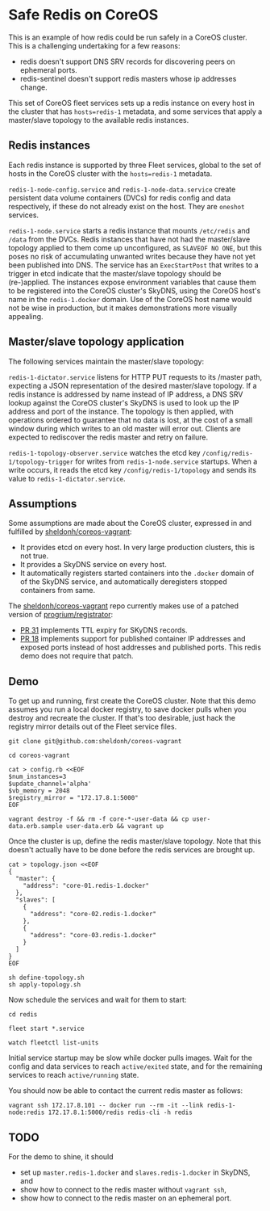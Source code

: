 # Safe Redis on CoreOS

This is an example of how redis could be run safely in a CoreOS cluster. This is a challenging undertaking for a few reasons:

* redis doesn't support DNS SRV records for discovering peers on ephemeral ports.
* redis-sentinel doesn't support redis masters whose ip addresses change.

This set of CoreOS fleet services sets up a redis instance on every host in the cluster that has `hosts=redis-1` metadata,
and some services that apply a master/slave topology to the available redis instances.

## Redis instances

Each redis instance is supported by three Fleet services, global to the set of hosts in the CoreOS cluster with the `hosts=redis-1` metadata.

`redis-1-node-config.service` and `redis-1-node-data.service` create persistent data volume containers (DVCs) for redis config and data respectively, if these do not already exist on the host. They are `oneshot` services.

`redis-1-node.service` starts a redis instance that mounts `/etc/redis` and `/data` from the DVCs. Redis instances that have not had the master/slave topology applied to them come up unconfigured, as `SLAVEOF NO ONE`, but this poses no risk of accumulating unwanted writes because they have not yet been published into DNS. The service has an `ExecStartPost` that writes to a trigger in etcd indicate that the master/slave topology should be (re-)applied. The instances expose environment variables that cause them to be registered into the CoreOS cluster's SkyDNS, using the CoreOS host's name in the `redis-1.docker` domain. Use of the CoreOS host name would not be wise in production, but it makes demonstrations more visually appealing.

## Master/slave topology application

The following services maintain the master/slave topology:

`redis-1-dictator.service` listens for HTTP PUT requests to its /master path, expecting a JSON representation of the desired master/slave topology. If a redis instance is addressed by name instead of IP address, a DNS SRV lookup against the CoreOS cluster's SkyDNS is used to look up the IP address and port of the instance. The topology is then applied, with operations ordered to guarantee that no data is lost, at the cost of a small window during which writes to an old master will error out. Clients are expected to rediscover the redis master and retry on failure.

`redis-1-topology-observer.service` watches the etcd key `/config/redis-1/topology-trigger` for writes from `redis-1-node.service` startups. When a write occurs, it reads the etcd key `/config/redis-1/topology` and sends its value to `redis-1-dictator.service`.

## Assumptions

Some assumptions are made about the CoreOS cluster, expressed in and fulfilled by [sheldonh/coreos-vagrant](https://github.com/sheldonh/coreos-vagrant):

* It provides etcd on every host. In very large production clusters, this is not true.
* It provides a SkyDNS service on every host.
* It automatically registers started containers into the `.docker` domain of of the SkyDNS service, and automatically deregisters stopped containers from same.

The [sheldonh/coreos-vagrant](https://github.com/sheldonh/coreos-vagrant) repo currently makes use of a patched version of [progrium/registrator](https://github.com/progrium/registrator):

* [PR 31](https://github.com/progrium/registrator/pull/31) implements TTL expiry for SKyDNS records.
* [PR 18](https://github.com/progrium/registrator/pull/18) implements support for published container IP addresses and exposed ports instead of host addresses and published ports. This redis demo does not require that patch.

## Demo

To get up and running, first create the CoreOS cluster. Note that this demo assumes you run a local docker registry, to save docker pulls when you destroy and recreate the cluster. If that's too desirable, just hack the registry mirror details out of the Fleet service files.

```
git clone git@github.com:sheldonh/coreos-vagrant

cd coreos-vagrant

cat > config.rb <<EOF
$num_instances=3
$update_channel='alpha'
$vb_memory = 2048
$registry_mirror = "172.17.8.1:5000"
EOF

vagrant destroy -f && rm -f core-*-user-data && cp user-data.erb.sample user-data.erb && vagrant up
```

Once the cluster is up, define the redis master/slave topology. Note that this doesn't actually have to be done before the redis services are brought up.

```
cat > topology.json <<EOF
{
  "master": {
    "address": "core-01.redis-1.docker"
  },
  "slaves": [
    {
      "address": "core-02.redis-1.docker"
    },
    {
      "address": "core-03.redis-1.docker"
    }
  ]
}
EOF

sh define-topology.sh
sh apply-topology.sh
```

Now schedule the services and wait for them to start:

```
cd redis

fleet start *.service

watch fleetctl list-units
```

Initial service startup may be slow while docker pulls images. Wait for the config and data services to reach `active/exited` state, and for the remaining services to reach `active/running` state.

You should now be able to contact the current redis master as follows:

```
vagrant ssh 172.17.8.101 -- docker run --rm -it --link redis-1-node:redis 172.17.8.1:5000/redis redis-cli -h redis
```

## TODO

For the demo to shine, it should

* set up `master.redis-1.docker` and `slaves.redis-1.docker` in SkyDNS, and
* show how to connect to the redis master without `vagrant ssh`,
* show how to connect to the redis master on an ephemeral port.
